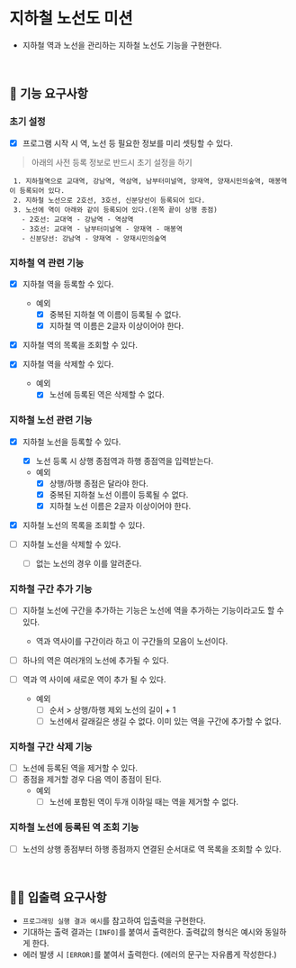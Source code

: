 # 지하철 노선도 미션
- 지하철 역과 노선을 관리하는 지하철 노선도 기능을 구현한다.

<br>

## 🚀 기능 요구사항

### 초기 설정 
- [X] 프로그램 시작 시 역, 노선 등 필요한 정보를 미리 셋팅할 수 있다.

> 아래의 사전 등록 정보로 반드시 초기 설정을 하기
>
```
 1. 지하철역으로 교대역, 강남역, 역삼역, 남부터미널역, 양재역, 양재시민의숲역, 매봉역이 등록되어 있다.
 2. 지하철 노선으로 2호선, 3호선, 신분당선이 등록되어 있다.
 3. 노선에 역이 아래와 같이 등록되어 있다.(왼쪽 끝이 상행 종점)
   - 2호선: 교대역 - 강남역 - 역삼역
   - 3호선: 교대역 - 남부터미널역 - 양재역 - 매봉역
   - 신분당선: 강남역 - 양재역 - 양재시민의숲역
 ```
  
### 지하철 역 관련 기능
- [X] 지하철 역을 등록할 수 있다.
    - 예외
        - [X] 중복된 지하철 역 이름이 등록될 수 없다.
        - [X] 지하철 역 이름은 2글자 이상이어야 한다.

- [X] 지하철 역의 목록을 조회할 수 있다.

- [X] 지하철 역을 삭제할 수 있다.
    - 예외
        - [X] 노선에 등록된 역은 삭제할 수 없다.

### 지하철 노선 관련 기능
- [X] 지하철 노선을 등록할 수 있다.
    - [X] 노선 등록 시 상행 종점역과 하행 종점역을 입력받는다. 
    - 예외
        - [X] 상행/하행 종점은 달라야 한다.
        - [X] 중복된 지하철 노선 이름이 등록될 수 없다.
        - [X] 지하철 노선 이름은 2글자 이상이어야 한다.
        
- [X] 지하철 노선의 목록을 조회할 수 있다.

- [ ] 지하철 노선을 삭제할 수 있다.
    - [ ] 없는 노선의 경우 이를 알려준다.

### 지하철 구간 추가 기능
- [ ] 지하철 노선에 구간을 추가하는 기능은 노선에 역을 추가하는 기능이라고도 할 수 있다.
  - 역과 역사이를 구간이라 하고 이 구간들의 모음이 노선이다.  
  
- [ ] 하나의 역은 여러개의 노선에 추가될 수 있다.
- [ ] 역과 역 사이에 새로운 역이 추가 될 수 있다.
    - 예외
        - [ ] 순서 > 상행/하행 제외 노선의 길이 + 1
        - [ ] 노선에서 갈래길은 생길 수 없다. 이미 있는 역을 구간에 추가할 수 없다.

### 지하철 구간 삭제 기능
- [ ] 노선에 등록된 역을 제거할 수 있다.
- [ ] 종점을 제거할 경우 다음 역이 종점이 된다.
    - 예외
        - [ ] 노선에 포함된 역이 두개 이하일 때는 역을 제거할 수 없다.

### 지하철 노선에 등록된 역 조회 기능
- [ ] 노선의 상행 종점부터 하행 종점까지 연결된 순서대로 역 목록을 조회할 수 있다.

<br>

## ✍🏻 입출력 요구사항
- `프로그래밍 실행 결과 예시`를 참고하여 입출력을 구현한다.
- 기대하는 출력 결과는 `[INFO]`를 붙여서 출력한다. 출력값의 형식은 예시와 동일하게 한다.
- 에러 발생 시 `[ERROR]`를 붙여서 출력한다. (에러의 문구는 자유롭게 작성한다.)
